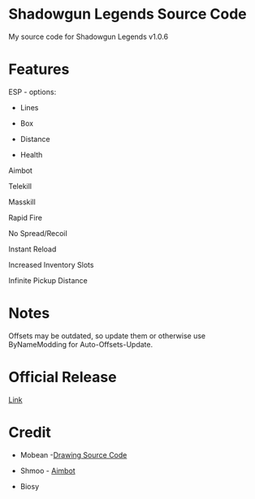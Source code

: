 # Shadowgun Legends Source Code
My source code for Shadowgun Legends v1.0.6
# Features
ESP - options:

  * Lines
  
  * Box
  
  * Distance
  
  * Health

Aimbot

Telekill

Masskill

Rapid Fire

No Spread/Recoil
 
Instant Reload

Increased Inventory Slots

Infinite Pickup Distance

 
 # Notes
 Offsets may be outdated, so update them or otherwise use ByNameModding for Auto-Offsets-Update.
 
 # Official Release
 [Link](https://www.iosmods.com/topic/4938-outdated-shadowgun-legends-esp-aimbot-telekill-6-more-v106/?tab=comments#comment-124604)
 
 # Credit
 * Mobean -[Drawing Source Code](https://github.com/zeno544/esp-source-code-for-ios)
 
 * Shmoo - [Aimbot](https://github.com/GodzExploit/ShadowgunLegendsAimbot)
 
 * Biosy
 

